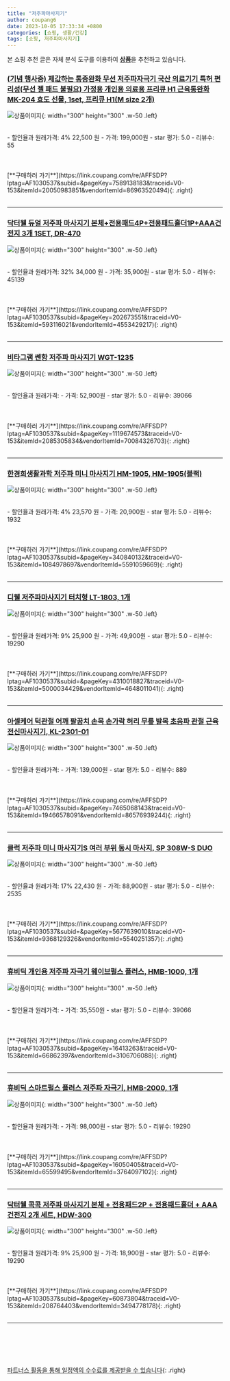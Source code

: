 ```yaml
---
title: "저주파마사지기"
author: coupang6
date: 2023-10-05 17:33:34 +0800
categories: [쇼핑, 생활/건강]
tags: [쇼핑, 저주파마사지기]
---
```


본 쇼핑 추천 글은 자체 분석 도구를 이용하여 [**상품**](https://link.coupang.com/a/bao1ui)을 추천하고 있습니다.

### [(기념 행사중) 제값하는 통증완화 무선 저주파자극기 국산 의료기기 특허 편리성(무선 젤 패드 불필요) 가정용 개인용 의료용 프리큐 H1 근육통완화 MK-204 효도 선물, 1set, 프리큐 H1(M size 2개)](https://link.coupang.com/re/AFFSDP?lptag=AF1030537&subid=&pageKey=7589138183&traceid=V0-153&itemId=20050983851&vendorItemId=86963520494)

![상품이미지](https://thumbnail10.coupangcdn.com/thumbnails/remote/230x230ex/image/vendor_inventory/21bb/cb8fce0820e45e10d99366ec07005a8984d076843079e6a5fd2f54620480.JPG){: width="300" height="300" .w-50 .left}


<br>
- 할인율과 원래가격: 4%  22,500   원
- 가격: 199,000원
- star 평가: 5.0
- 리뷰수: 55
<br>
<br>
<br>
<br>
[**구매하러 가기**](https://link.coupang.com/re/AFFSDP?lptag=AF1030537&subid=&pageKey=7589138183&traceid=V0-153&itemId=20050983851&vendorItemId=86963520494){: .right}
<br>
<br>

---

### [닥터웰 듀얼 저주파 마사지기 본체+전용패드4P+전용패드홀더1P+AAA건전지 3개 1SET, DR-470](https://link.coupang.com/re/AFFSDP?lptag=AF1030537&subid=&pageKey=202673551&traceid=V0-153&itemId=593116021&vendorItemId=4553429217)

![상품이미지](https://thumbnail10.coupangcdn.com/thumbnails/remote/230x230ex/image/retail/images/1233037384992386-aed64c27-0733-488f-b315-50a4e59eb8d8.jpg){: width="300" height="300" .w-50 .left}


<br>
- 할인율과 원래가격: 32%  34,000   원
- 가격: 35,900원
- star 평가: 5.0
- 리뷰수: 45139
<br>
<br>
<br>
<br>
[**구매하러 가기**](https://link.coupang.com/re/AFFSDP?lptag=AF1030537&subid=&pageKey=202673551&traceid=V0-153&itemId=593116021&vendorItemId=4553429217){: .right}
<br>
<br>

---

### [비타그램 쎈항 저주파 마사지기 WGT-1235](https://link.coupang.com/re/AFFSDP?lptag=AF1030537&subid=&pageKey=1119674573&traceid=V0-153&itemId=2085305834&vendorItemId=70084326703)

![상품이미지](https://thumbnail6.coupangcdn.com/thumbnails/remote/230x230ex/image/retail/images/4965906805717688-cb918704-fe6b-4000-ad07-798160557b1e.jpg){: width="300" height="300" .w-50 .left}


<br>
- 할인율과 원래가격: 
- 가격: 52,900원
- star 평가: 5.0
- 리뷰수: 39066
<br>
<br>
<br>
<br>
[**구매하러 가기**](https://link.coupang.com/re/AFFSDP?lptag=AF1030537&subid=&pageKey=1119674573&traceid=V0-153&itemId=2085305834&vendorItemId=70084326703){: .right}
<br>
<br>

---

### [한경희생활과학 저주파 미니 마사지기 HM-1905, HM-1905(블랙)](https://link.coupang.com/re/AFFSDP?lptag=AF1030537&subid=&pageKey=340840132&traceid=V0-153&itemId=1084978697&vendorItemId=5591059669)

![상품이미지](https://thumbnail9.coupangcdn.com/thumbnails/remote/230x230ex/image/retail/images/423100628539428-51e1c284-5dc0-479a-9252-babd835b97e1.jpg){: width="300" height="300" .w-50 .left}


<br>
- 할인율과 원래가격: 4%  23,570   원
- 가격: 20,900원
- star 평가: 5.0
- 리뷰수: 1932
<br>
<br>
<br>
<br>
[**구매하러 가기**](https://link.coupang.com/re/AFFSDP?lptag=AF1030537&subid=&pageKey=340840132&traceid=V0-153&itemId=1084978697&vendorItemId=5591059669){: .right}
<br>
<br>

---

### [디웰 저주파마사지기 터치형 LT-1803, 1개](https://link.coupang.com/re/AFFSDP?lptag=AF1030537&subid=&pageKey=4310018827&traceid=V0-153&itemId=5000034429&vendorItemId=4648011041)

![상품이미지](https://thumbnail6.coupangcdn.com/thumbnails/remote/230x230ex/image/retail/images/2258547379616846-2adf3231-5c1e-422c-8b6e-1a1e604fe0b7.jpg){: width="300" height="300" .w-50 .left}


<br>
- 할인율과 원래가격: 9%  25,900   원
- 가격: 49,900원
- star 평가: 5.0
- 리뷰수: 19290
<br>
<br>
<br>
<br>
[**구매하러 가기**](https://link.coupang.com/re/AFFSDP?lptag=AF1030537&subid=&pageKey=4310018827&traceid=V0-153&itemId=5000034429&vendorItemId=4648011041){: .right}
<br>
<br>

---

### [아셀케어 턱관절 어깨 팔꿈치 손목 손가락 허리 무릎 발목 초음파 관절 근육 전신마사지기, KL-2301-01](https://link.coupang.com/re/AFFSDP?lptag=AF1030537&subid=&pageKey=7465068143&traceid=V0-153&itemId=19466578091&vendorItemId=86576939244)

![상품이미지](https://thumbnail10.coupangcdn.com/thumbnails/remote/230x230ex/image/vendor_inventory/5296/e6a2816bfdeee9a8999efd54d969af974ba9eff803df396a0cbcd3ced886.jpg){: width="300" height="300" .w-50 .left}


<br>
- 할인율과 원래가격: 
- 가격: 139,000원
- star 평가: 5.0
- 리뷰수: 889
<br>
<br>
<br>
<br>
[**구매하러 가기**](https://link.coupang.com/re/AFFSDP?lptag=AF1030537&subid=&pageKey=7465068143&traceid=V0-153&itemId=19466578091&vendorItemId=86576939244){: .right}
<br>
<br>

---

### [클럭 저주파 미니 마사지기S 여러 부위 동시 마사지, SP 308W-S DUO](https://link.coupang.com/re/AFFSDP?lptag=AF1030537&subid=&pageKey=5677639010&traceid=V0-153&itemId=9368129326&vendorItemId=5540251357)

![상품이미지](https://thumbnail8.coupangcdn.com/thumbnails/remote/230x230ex/image/retail/images/1320116263918224-fd2f2ce9-b62f-4f7a-8b17-ccd88cce5b23.jpg){: width="300" height="300" .w-50 .left}


<br>
- 할인율과 원래가격: 17%  22,430   원
- 가격: 88,900원
- star 평가: 5.0
- 리뷰수: 2535
<br>
<br>
<br>
<br>
[**구매하러 가기**](https://link.coupang.com/re/AFFSDP?lptag=AF1030537&subid=&pageKey=5677639010&traceid=V0-153&itemId=9368129326&vendorItemId=5540251357){: .right}
<br>
<br>

---

### [휴비딕 개인용 저주파 자극기 웨이브펄스 플러스, HMB-1000, 1개](https://link.coupang.com/re/AFFSDP?lptag=AF1030537&subid=&pageKey=16413263&traceid=V0-153&itemId=66862397&vendorItemId=3106706088)

![상품이미지](https://thumbnail7.coupangcdn.com/thumbnails/remote/230x230ex/image/retail/images/2523219104052126-31913954-f720-477f-b222-91292a271707.jpg){: width="300" height="300" .w-50 .left}


<br>
- 할인율과 원래가격: 
- 가격: 35,550원
- star 평가: 5.0
- 리뷰수: 39066
<br>
<br>
<br>
<br>
[**구매하러 가기**](https://link.coupang.com/re/AFFSDP?lptag=AF1030537&subid=&pageKey=16413263&traceid=V0-153&itemId=66862397&vendorItemId=3106706088){: .right}
<br>
<br>

---

### [휴비딕 스마트펄스 플러스 저주파 자극기, HMB-2000, 1개](https://link.coupang.com/re/AFFSDP?lptag=AF1030537&subid=&pageKey=16050405&traceid=V0-153&itemId=65599495&vendorItemId=3764097102)

![상품이미지](https://thumbnail10.coupangcdn.com/thumbnails/remote/230x230ex/image/vendor_inventory/aaf5/e434c2120262231c0950bb94982bcfdd0fe5867f86ca154674c6a3fd35cf.jpg){: width="300" height="300" .w-50 .left}


<br>
- 할인율과 원래가격: 
- 가격: 98,000원
- star 평가: 5.0
- 리뷰수: 19290
<br>
<br>
<br>
<br>
[**구매하러 가기**](https://link.coupang.com/re/AFFSDP?lptag=AF1030537&subid=&pageKey=16050405&traceid=V0-153&itemId=65599495&vendorItemId=3764097102){: .right}
<br>
<br>

---

### [닥터웰 콕콕 저주파 마사지기 본체 + 전용패드2P + 전용패드홀더 + AAA건전지 2개 세트, HDW-300](https://link.coupang.com/re/AFFSDP?lptag=AF1030537&subid=&pageKey=60873804&traceid=V0-153&itemId=208764403&vendorItemId=3494778178)

![상품이미지](https://thumbnail6.coupangcdn.com/thumbnails/remote/230x230ex/image/retail/images/11009942030819531-4ca27001-90b1-43b2-b3e1-2a87a38266f8.jpg){: width="300" height="300" .w-50 .left}


<br>
- 할인율과 원래가격: 9%  25,900   원
- 가격: 18,900원
- star 평가: 5.0
- 리뷰수: 19290
<br>
<br>
<br>
<br>
[**구매하러 가기**](https://link.coupang.com/re/AFFSDP?lptag=AF1030537&subid=&pageKey=60873804&traceid=V0-153&itemId=208764403&vendorItemId=3494778178){: .right}
<br>
<br>

---
<br><br><br><br><br> [파트너스 활동을 통해 일정액의 수수료를 제공받을 수 있습니다](https://link.coupang.com/a/bao1ui){: .right}